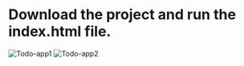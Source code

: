 # Download the project and run the index.html file.

![Todo-app1](https://user-images.githubusercontent.com/62325347/80014425-e7d78c00-84ed-11ea-84d6-8b9ccebeefaf.jpg)
![Todo-app2](https://user-images.githubusercontent.com/62325347/80014441-ee660380-84ed-11ea-8307-9e58ba96a6f7.jpg)

